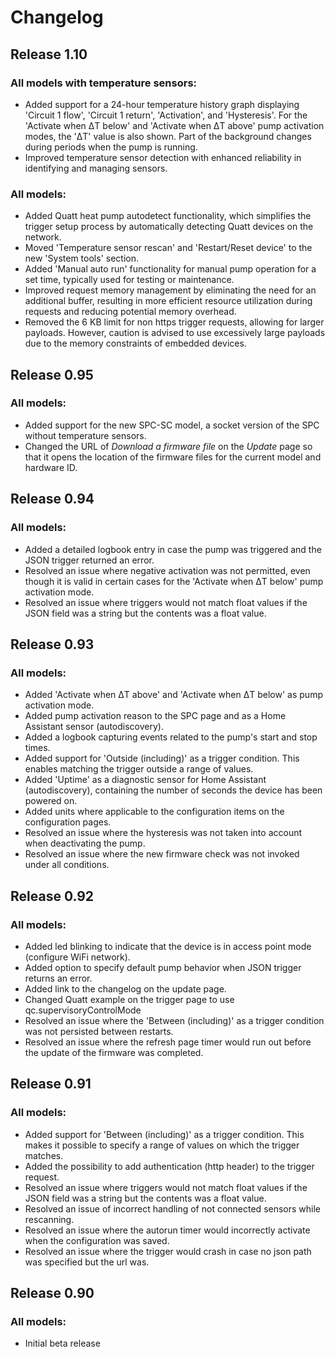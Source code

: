 # Changelog

## Release 1.10

### All models with temperature sensors:
- Added support for a 24-hour temperature history graph displaying 'Circuit 1 flow', 'Circuit 1 return', 'Activation', and 'Hysteresis'. For the 'Activate when &Delta;T below' and 'Activate when &Delta;T above' pump activation modes, the '&Delta;T' value is also shown. Part of the background changes during periods when the pump is running.
- Improved temperature sensor detection with enhanced reliability in identifying and managing sensors.

### All models:
- Added Quatt heat pump autodetect functionality, which simplifies the trigger setup process by automatically detecting Quatt devices on the network.
- Moved 'Temperature sensor rescan' and 'Restart/Reset device' to the new 'System tools' section.
- Added 'Manual auto run' functionality for manual pump operation for a set time, typically used for testing or maintenance.
- Improved request memory management by eliminating the need for an additional buffer, resulting in more efficient resource utilization during requests and reducing potential memory overhead.
- Removed the 6 KB limit for non https trigger requests, allowing for larger payloads. However, caution is advised to use excessively large payloads due to the memory constraints of embedded devices.

## Release 0.95

### All models:
- Added support for the new SPC-SC model, a socket version of the SPC without temperature sensors.
- Changed the URL of <i>Download a firmware file</i> on the <i>Update</i> page so that it opens the location of the firmware files for the current model and hardware ID.

## Release 0.94

### All models:
- Added a detailed logbook entry in case the pump was triggered and the JSON trigger returned an error.
- Resolved an issue where negative activation was not permitted, even though it is valid in certain cases for the 'Activate when &Delta;T below' pump activation mode.
- Resolved an issue where triggers would not match float values if the JSON field was a string but the contents was a float value.

## Release 0.93

### All models:
- Added 'Activate when &Delta;T above' and 'Activate when &Delta;T below' as pump activation mode.
- Added pump activation reason to the SPC page and as a Home Assistant sensor (autodiscovery).
- Added a logbook capturing events related to the pump's start and stop times.
- Added support for 'Outside (including)' as a trigger condition. This enables matching the trigger outside a range of values.
- Added 'Uptime' as a diagnostic sensor for Home Assistant (autodiscovery), containing the number of seconds the device has been powered on.
- Added units where applicable to the configuration items on the configuration pages.
- Resolved an issue where the hysteresis was not taken into account when deactivating the pump. 
- Resolved an issue where the new firmware check was not invoked under all conditions.

## Release 0.92

### All models:
- Added led blinking to indicate that the device is in access point mode (configure WiFi network).
- Added option to specify default pump behavior when JSON trigger returns an error.
- Added link to the changelog on the update page.
- Changed Quatt example on the trigger page to use qc.supervisoryControlMode 
- Resolved an issue where the 'Between (including)' as a trigger condition was not persisted between restarts.
- Resolved an issue where the refresh page timer would run out before the update of the firmware was completed.

## Release 0.91

### All models:
- Added support for 'Between (including)' as a trigger condition. This makes it possible to specify a range of values on which the trigger matches.
- Added the possibility to add authentication (http header) to the trigger request.
- Resolved an issue where triggers would not match float values if the JSON field was a string but the contents was a float value.
- Resolved an issue of incorrect handling of not connected sensors while rescanning.
- Resolved an issue where the autorun timer would incorrectly activate when the configuration was saved.
- Resolved an issue where the trigger would crash in case no json path was specified but the url was.

## Release 0.90

### All models:
- Initial beta release
